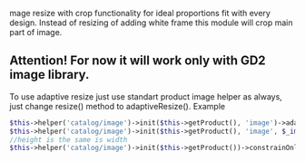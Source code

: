 mage resize with crop functionality for ideal proportions fit with every design. Instead of resizing of adding white frame this module will crop main part of image.

Attention! For now it will work only with GD2 image library.
------------------------------------------------------------

To use adaptive resize just use standart product image helper as always, just change resize() method to adaptiveResize().
Example
~~~~~~ php
$this->helper('catalog/image')->init($this->getProduct(), 'image')->adaptiveResize(400, 215)
$this->helper('catalog/image')->init($this->getProduct(), 'image', $_image->getFile())->constrainOnly(TRUE)->keepAspectRatio(FALSE)->keepFrame(FALSE)->adaptiveResize(400, 300)
//height is the same is width
$this->helper('catalog/image')->init($this->getProduct())->constrainOnly(TRUE)->adaptiveResize(400)
~~~~~~
